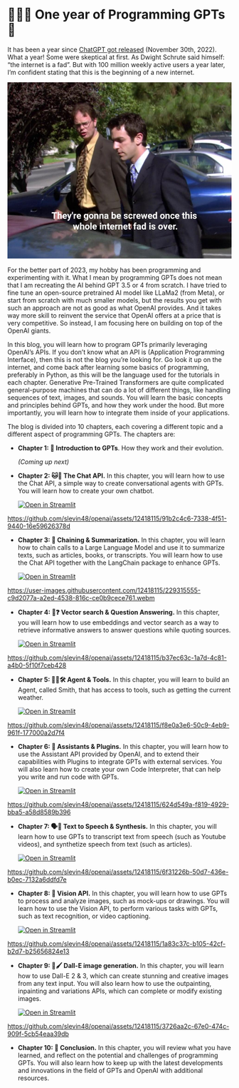 # 🥳🎂🎉 One year of Programming GPTs 🤖

It has been a year since [ChatGPT got released](https://openai.com/blog/chatgpt) (November 30th, 2022). What a year! Some were skeptical at first. As Dwight Schrute said himself: “the internet is a fad”. But with 100 million weekly active users a year later, I’m confident stating that this is the beginning of a new internet.

![](img/dwight-internet.jpg)

For the better part of 2023, my hobby has been programming and experimenting with it. What I mean by programming GPTs does not mean that I am recreating the AI behind GPT 3.5 or 4 from scratch. I have tried to fine tune an open-source pretrained AI model like LLaMa2 (from Meta), or start from scratch with much smaller models, but the results you get with such an approach are not as good as what OpenAI provides. And it takes way more skill to reinvent the service that OpenAI offers at a price that is very competitive. So instead, I am focusing here on building on top of the OpenAI giants.

In this blog, you will learn how to program GPTs primarily leveraging OpenAI’s APIs. If you don’t know what an API is (Application Programming Interface), then this is not the blog you’re looking for. Go look it up on the internet, and come back after learning some basics of programming, preferably in Python, as this will be the language used for the tutorials in each chapter.
Generative Pre-Trained Transformers are quite complicated general-purpose machines that can do a lot of different things, like handling sequences of text, images, and sounds. You will learn the basic concepts and principles behind GPTs, and how they work under the hood. But more importantly, you will learn how to integrate them inside of your applications.

The blog is divided into 10 chapters, each covering a different topic and a different aspect of programming GPTs. The chapters are:
- **Chapter 1: 🤖 Introduction to GPTs**. How they work and their evolution. 

    *(Coming up next)*


- **Chapter 2: 🐱💬 The Chat API.** In this chapter, you will learn how to use the Chat API, a simple way to create conversational agents with GPTs. You will learn how to create your own chatbot.

    [![Open in Streamlit](https://static.streamlit.io/badges/streamlit_badge_black_white.svg)](https://chat48.streamlit.app/)

https://github.com/slevin48/openai/assets/12418115/91b2c4c6-7338-4f51-9440-16e59626378d

- **Chapter 3: 🔗 Chaining & Summarization.** In this chapter, you will learn how to chain calls to a Large Language Model and use it to summarize texts, such as articles, books, or transcripts. You will learn how to use the Chat API together with the LangChain package to enhance GPTs.

    [![Open in Streamlit](https://static.streamlit.io/badges/streamlit_badge_black_white.svg)](https://teams-summarizer.streamlit.app/)

https://user-images.githubusercontent.com/12418115/229315555-c9d2077a-a2ed-4538-816c-ce0b9cece761.webm

- **Chapter 4: 🔎❓ Vector search & Question Answering.** In this chapter, you will learn how to use embeddings and vector search as a way to retrieve informative answers to answer questions while quoting sources. 

    [![Open in Streamlit](https://static.streamlit.io/badges/streamlit_badge_black_white.svg)](https://ask-impromptu.streamlit.app/)

https://github.com/slevin48/openai/assets/12418115/b37ec63c-1a7d-4c81-a4b0-5f10f7ceb428

- **Chapter 5: 🕵️‍♀️🛠️ Agent & Tools.** In this chapter, you will learn to build an Agent, called Smith, that has access to tools, such as getting the current weather.

    [![Open in Streamlit](https://static.streamlit.io/badges/streamlit_badge_black_white.svg)](https://ask-smith.streamlit.app/)

https://github.com/slevin48/openai/assets/12418115/f8e0a3e6-50c9-4eb9-961f-177000a2d7f4

- **Chapter 6: 🧩 Assistants & Plugins.** In this chapter, you will learn how to use the Assistant API provided by OpenAI, and to extend their capabilities with Plugins to integrate GPTs with external services. You will also learn how to create your own Code Interpreter, that can help you write and run code with GPTs. 

    [![Open in Streamlit](https://static.streamlit.io/badges/streamlit_badge_black_white.svg)](https://chat-with-python.streamlit.app/)

https://github.com/slevin48/openai/assets/12418115/624d549a-f819-4929-bba5-a58d8589b396


- **Chapter 7: 🗣️📢 Text to Speech & Synthesis.** In this chapter, you will learn how to use GPTs to transcript text from speech (such as Youtube videos), and synthetize speech from text (such as articles). 

    [![Open in Streamlit](https://static.streamlit.io/badges/streamlit_badge_black_white.svg)](https://assistant48.streamlit.app/)

https://github.com/slevin48/openai/assets/12418115/6f31226b-50d7-436e-b0ec-7132a6ddfd7e

- **Chapter 8: 👀 Vision API.** In this chapter, you will learn how to use GPTs to process and analyze images, such as mock-ups or drawings. You will learn how to use the Vision API, to perform various tasks with GPTs, such as text recognition, or video captioning.

    [![Open in Streamlit](https://static.streamlit.io/badges/streamlit_badge_black_white.svg)](https://chat-vision.streamlit.app/)

https://github.com/slevin48/openai/assets/12418115/1a83c37c-b105-42cf-b2d7-b25656824e13

- **Chapter 9: 🎨🖌️ Dall-E image generation.** In this chapter, you will learn how to use Dall-E 2 & 3, which can create stunning and creative images from any text input. You will also learn how to use the outpainting, inpainting and variations APIs, which can complete or modify existing images.

    [![Open in Streamlit](https://static.streamlit.io/badges/streamlit_badge_black_white.svg)](https://openai-image.streamlit.app/)

https://github.com/slevin48/openai/assets/12418115/3726aa2c-67e0-474c-909f-5cb54eaa39db

- **Chapter 10: 📌 Conclusion.** In this chapter, you will review what you have learned, and reflect on the potential and challenges of programming GPTs. You will also learn how to keep up with the latest developments and innovations in the field of GPTs and OpenAI with additional resources.
